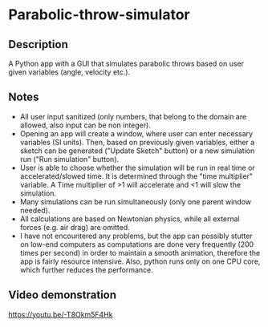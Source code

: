 # Parabolic-throw-simulator

## Description
A Python app with a GUI that simulates parabolic throws based on user given variables (angle, velocity etc.).

## Notes
- All user input sanitized (only numbers, that belong to the domain are allowed, also input can be non integer).
- Opening an app will create a window, where user can enter necessary variables (SI units). Then, based on previously given variables, either a sketch can be generated ("Update Sketch" button) or a new simulation run ("Run simulation" button).
- User is able to choose whether the simulation will be run in real time or accelerated/slowed time. It is determined through the "time multiplier" variable. A Time multiplier of >1 will accelerate and <1 will slow the simulation.
- Many simulations can be run simultaneously (only one parent window needed).
- All calculations are based on Newtonian physics, while all external forces (e.g. air drag) are omitted.
- I have not encountered any problems, but the app can possibly stutter on low-end computers as computations are done very frequently (200 times per second) in order to maintain a smooth animation, therefore the app is fairly resource intensive. Also, python runs only on one CPU core, which further reduces the performance.

## Video demonstration
https://youtu.be/-T8Okm5F4Hk
